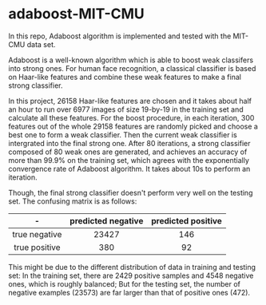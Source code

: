 # adaboost-MIT-CMU
In this repo, Adaboost algorithm is implemented and tested with the MIT-CMU data set.

Adaboost is a well-known algorithm which is able to boost weak classifers into strong ones.  For human face recognition, a classical classifier is based on Haar-like features and combine these weak features to make a final strong classifier.

In this project, 26158 Haar-like features are chosen and it takes about half an hour to run over 6977 images of size 19-by-19 in the training set and calculate all these features.  For the boost procedure, in each iteration, 300 features out of the whole 29158 features are randomly picked and choose a best one to form a weak classifier.  Then the current weak classifier is intergrated into the final strong one.  After 80 iterations,  a strong classifier composed of 80 weak ones are generated, and achieves an accuracy of more than 99.9% on the training set, which agrees with the exponentially convergence rate of Adaboost algorithm. It takes about 10s to perform an iteration.

Though, the final strong classifier doesn't perform very well on the testing set. The confusing matrix is as follows:

| - | predicted negative | predicted positive |
|:-----:|:-----:|:-----:|
| true negative | 23427 | 146 |
|true positive | 380 | 92 |

This might be due to the different distribution of data in training and testing set: In the training set, there are 2429 positive samples and 4548 negative ones, which is roughly balanced; But for the testing set, the number of negative examples (23573) are far larger than that of positive ones (472).
